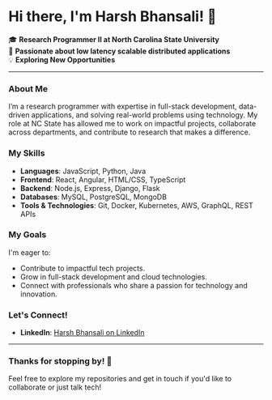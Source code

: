 # Hi there, I'm Harsh Bhansali! 👋

🎓 **Research Programmer II at North Carolina State University**  
🚀 **Passionate about low latency scalable distributed applications**  
💡 **Exploring New Opportunities**

---

### About Me

I’m a research programmer with expertise in full-stack development, data-driven applications, and solving real-world problems using technology. My role at NC State has allowed me to work on impactful projects, collaborate across departments, and contribute to research that makes a difference.

### My Skills

- **Languages**: JavaScript, Python, Java
- **Frontend**: React, Angular, HTML/CSS, TypeScript
- **Backend**: Node.js, Express, Django, Flask
- **Databases**: MySQL, PostgreSQL, MongoDB
- **Tools & Technologies**: Git, Docker, Kubernetes, AWS, GraphQL, REST APIs

### My Goals

I'm eager to:
- Contribute to impactful tech projects.
- Grow in full-stack development and cloud technologies.
- Connect with professionals who share a passion for technology and innovation.

### Let's Connect!

- **LinkedIn**: [Harsh Bhansali on LinkedIn](https://www.linkedin.com/in/harsh-bhansali)  

---

### Thanks for stopping by! 👋

Feel free to explore my repositories and get in touch if you'd like to collaborate or just talk tech!


<!--
**bhansaliharshg/bhansaliharshg** is a ✨ _special_ ✨ repository because its `README.md` (this file) appears on your GitHub profile.

Here are some ideas to get you started:

- 🔭 I’m currently working on ...
- 🌱 I’m currently learning ...
- 👯 I’m looking to collaborate on ...
- 🤔 I’m looking for help with ...
- 💬 Ask me about ...
- 📫 How to reach me: ...
- 😄 Pronouns: ...
- ⚡ Fun fact: ...
-->
